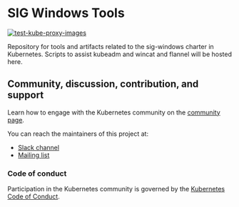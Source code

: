 # SIG Windows Tools

[![test-kube-proxy-images](https://github.com/kubernetes-sigs/sig-windows-tools/actions/workflows/test-kube-proxy-images.yaml/badge.svg)](https://github.com/kubernetes-sigs/sig-windows-tools/actions/workflows/test-kube-proxy-images.yaml)

Repository for tools and artifacts related to the sig-windows charter in Kubernetes.
Scripts to assist kubeadm and wincat and flannel will be hosted here.

## Community, discussion, contribution, and support

Learn how to engage with the Kubernetes community on the [community page](http://kubernetes.io/community/).

You can reach the maintainers of this project at:

- [Slack channel](https://kubernetes.slack.com/messages/sig-windows)
- [Mailing list](https://groups.google.com/forum/#!forum/kubernetes-sig-windows)

### Code of conduct

Participation in the Kubernetes community is governed by the [Kubernetes Code of Conduct](code-of-conduct.md).
